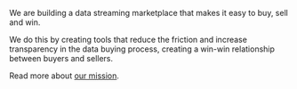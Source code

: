 We are building a data streaming marketplace that makes it easy to buy, sell and win.

We do this by creating tools that reduce the friction and increase transparency in the data buying process, creating
a win-win relationship between buyers and sellers.

Read more about [our mission](/about/mission).
